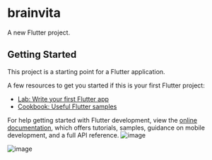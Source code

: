 # brainvita

A new Flutter project.

## Getting Started

This project is a starting point for a Flutter application.

A few resources to get you started if this is your first Flutter project:

- [Lab: Write your first Flutter app](https://docs.flutter.dev/get-started/codelab)
- [Cookbook: Useful Flutter samples](https://docs.flutter.dev/cookbook)

For help getting started with Flutter development, view the
[online documentation](https://docs.flutter.dev/), which offers tutorials,
samples, guidance on mobile development, and a full API reference.
![image](https://github.com/user-attachments/assets/6eb00ccc-23e0-489f-bc8e-b380dc682255)

![image](https://github.com/user-attachments/assets/bc5349ad-948a-4d23-a491-58d25893a118)
